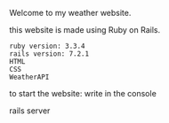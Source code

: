 Welcome to my weather website.

this website is made using Ruby on Rails.

    ruby version: 3.3.4
    rails version: 7.2.1
    HTML
    CSS
    WeatherAPI

to start the website:
write in the console 

rails server